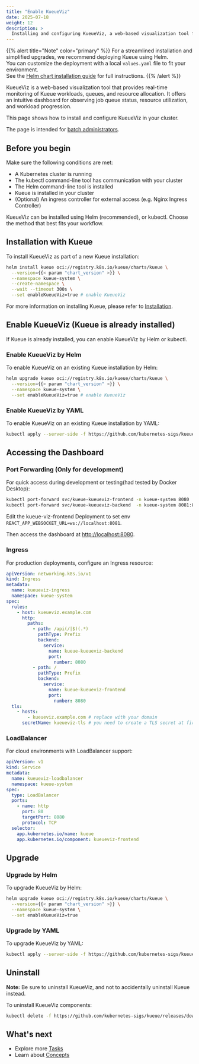 ```yaml
---
title: "Enable KueueViz"
date: 2025-07-18
weight: 12
description: >
  Installing and configuring KueueViz, a web-based visualization tool for Kueue workload monitoring.
---
```


{{% alert title="Note" color="primary" %}}
For a streamlined installation and simplified upgrades, we recommend deploying Kueue using Helm.  
You can customize the deployment with a local `values.yaml` file to fit your environment.  
See the [Helm chart installation guide](/docs/installation/#install-by-helm) for full instructions.
{{% /alert %}}

KueueViz is a web-based visualization tool that provides real-time monitoring of Kueue workloads, queues, and resource allocation. It offers an intuitive dashboard for observing job queue status, resource utilization, and workload progression.

This page shows how to install and configure KueueViz in your cluster.

The page is intended for [batch administrators](/docs/tasks#batch-administrator).

## Before you begin

Make sure the following conditions are met:

- A Kubernetes cluster is running
- The kubectl command-line tool has communication with your cluster
- The Helm command-line tool is installed
- Kueue is installed in your cluster
- (Optional) An ingress controller for external access (e.g. Nginx Ingress Controller)

KueueViz can be installed using Helm (recommended), or kubectl. Choose the method that best fits your workflow.

## Installation with Kueue

To install KueueViz as part of a new Kueue installation:

```bash
helm install kueue oci://registry.k8s.io/kueue/charts/kueue \
  --version={{< param "chart_version" >}} \
  --namespace kueue-system \
  --create-namespace \
  --wait --timeout 300s \
  --set enableKueueViz=true # enable KueueViz
```

For more information on installing Kueue, please refer to [Installation](/docs/installation).

## Enable KueueViz (Kueue is already installed)

If Kueue is already installed, you can enable KueueViz by Helm or kubectl.

### Enable KueueViz by Helm

To enable KueueViz on an existing Kueue installation by Helm:

```bash
helm upgrade kueue oci://registry.k8s.io/kueue/charts/kueue \
  --version={{< param "chart_version" >}} \
  --namespace kueue-system \
  --set enableKueueViz=true # enable KueueViz
```

### Enable KueueViz by YAML

To enable KueueViz on an existing Kueue installation by YAML:

```bash
kubectl apply --server-side -f https://github.com/kubernetes-sigs/kueue/releases/download/{{< param "version" >}}/kueueviz.yaml
```

## Accessing the Dashboard

### Port Forwarding (Only for development)

For quick access during development or testing(had tested by Docker Desktop):

```bash
kubectl port-forward svc/kueue-kueueviz-frontend -n kueue-system 8080
kubectl port-forward svc/kueue-kueueviz-backend  -n kueue-system 8081:8080
```

Edit the kueue-viz-frontend Deployment to set env `REACT_APP_WEBSOCKET_URL=ws://localhost:8081`.

Then access the dashboard at [http://localhost:8080](http://localhost:8080).

### Ingress

For production deployments, configure an Ingress resource:

```yaml
apiVersion: networking.k8s.io/v1
kind: Ingress
metadata:
  name: kueueviz-ingress
  namespace: kueue-system
spec:
  rules:
    - host: kueueviz.example.com
      http:
        paths:
          - path: /api(/|$)(.*)
            pathType: Prefix
            backend:
              service:
                name: kueue-kueueviz-backend
                port:
                  number: 8080
          - path: /
            pathType: Prefix
            backend:
              service:
                name: kueue-kueueviz-frontend
                port:
                  number: 8080
  tls:
    - hosts:
        - kueueviz.example.com # replace with your domain
      secretName: kueueviz-tls # you need to create a TLS secret at first
```

### LoadBalancer

For cloud environments with LoadBalancer support:

```yaml
apiVersion: v1
kind: Service
metadata:
  name: kueueviz-loadbalancer
  namespace: kueue-system
spec:
  type: LoadBalancer
  ports:
    - name: http
      port: 80
      targetPort: 8080
      protocol: TCP
  selector:
    app.kubernetes.io/name: kueue
    app.kubernetes.io/component: kueueviz-frontend
```

## Upgrade

### Upgrade by Helm

To upgrade KueueViz by Helm:

```bash
helm upgrade kueue oci://registry.k8s.io/kueue/charts/kueue \
  --version={{< param "chart_version" >}} \
  --namespace kueue-system \
  --set enableKueueViz=true
```

### Upgrade by YAML

To upgrade KueueViz by YAML:

```bash
kubectl apply --server-side -f https://github.com/kubernetes-sigs/kueue/releases/download/{{< param "version" >}}/kueueviz.yaml
```

## Uninstall

**Note:** Be sure to uninstall KueueViz, and not to accidentally uninstall Kueue instead.

To uninstall KueueViz components:

```bash
kubectl delete -f https://github.com/kubernetes-sigs/kueue/releases/download/{{< param "version" >}}/kueueviz.yaml
```

## What's next

- Explore more [Tasks](/docs/tasks)
- Learn about [Concepts](/docs/concepts)
